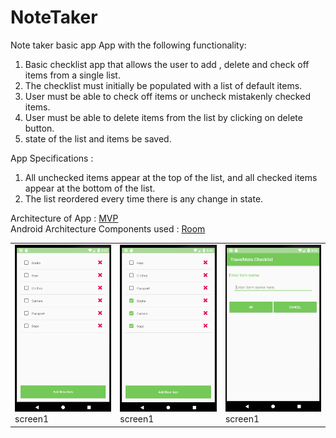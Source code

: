 # NoteTaker
Note taker basic app
App with the following functionality:
  1. Basic checklist app that allows the user to add , delete  and check off items from a single list.
  2. The checklist must initially be populated with a list of default items.
  3. User must be able to check off items or uncheck mistakenly checked items.
  4. User must be able to delete items from the list by clicking on delete button.
  5. state of the list and items be saved.
  
App Specifications :
  1. All unchecked items appear at the top of the list, and all checked items appear at the bottom of the list. 
  2. The list reordered every time there is any change in state.
  
  
  Architecture of App : <a href="https://en.wikipedia.org/wiki/Model%E2%80%93view%E2%80%93presenter">MVP</a><br/>
  Android Architecture Components used : <a href="https://medium.com/@rizvan/androids-new-room-3dff78ede2fb">Room </a>
  
<table><tbody><tr><td><img src="images/1.png">screen1</img></td><td><img src="images/2.png">screen1</img></td><td><img src="images/3.png">screen1</img></td></tr></tbody></table>
  
  
